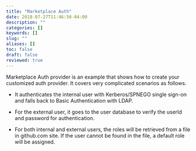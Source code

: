 ```yaml
---
title: "Marketplace Auth"
date: 2018-07-27T11:46:50-04:00
description: ""
categories: []
keywords: []
slug: ""
aliases: []
toc: false
draft: false
reviewed: true
---
```


Marketplace Auth provider is an example that shows how to create your customized auth provider. It covers very complicated scenarios as follows.

- It authenticates the internal user with Kerberos/SPNEGO single sign-on and falls back to Basic Authentication with LDAP. 

- For the external user, it goes to the user database to verify the userId and password for authentication.

- For both internal and external users, the roles will be retrieved from a file in github.com site. If the user cannot be found in the file, a default role will be assigned. 

